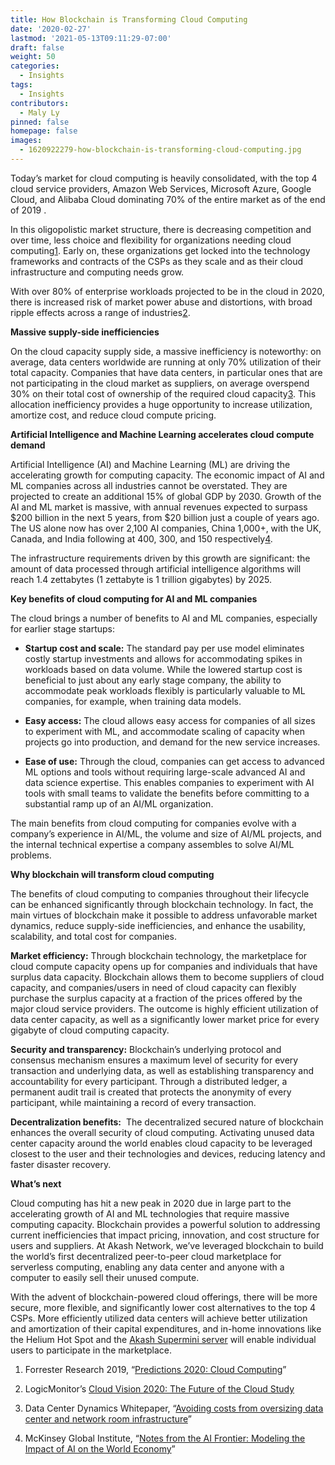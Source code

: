 ```yaml
---
title: How Blockchain is Transforming Cloud Computing
date: '2020-02-27'
lastmod: '2021-05-13T09:11:29-07:00'
draft: false
weight: 50
categories:
  - Insights
tags:
  - Insights
contributors:
  - Maly Ly
pinned: false
homepage: false
images:
  - 1620922279-how-blockchain-is-transforming-cloud-computing.jpg
---
```

Today’s market for cloud computing is heavily consolidated, with the top 4 cloud service providers, Amazon Web Services, Microsoft Azure, Google Cloud, and Alibaba Cloud dominating 70% of the entire market as of the end of 2019 .

In this oligopolistic market structure, there is decreasing competition and over time, less choice and flexibility for organizations needing cloud computing[1](https://blog.akash.network/2020/02/26/how-blockchain-is-transforming-cloud/#easy-footnote-bottom-1-631). Early on, these organizations get locked into the technology frameworks and contracts of the CSPs as they scale and as their cloud infrastructure and computing needs grow.

With over 80% of enterprise workloads projected to be in the cloud in 2020, there is increased risk of market power abuse and distortions, with broad ripple effects across a range of industries[2](https://blog.akash.network/2020/02/26/how-blockchain-is-transforming-cloud/#easy-footnote-bottom-2-631). 

**Massive supply-side inefficiencies**

On the cloud capacity supply side, a massive inefficiency is noteworthy: on average, data centers worldwide are running at only 70% utilization of their total capacity. Companies that have data centers, in particular ones that are not participating in the cloud market as suppliers, on average overspend 30% on their total cost of ownership of the required cloud capacity[3](https://blog.akash.network/2020/02/26/how-blockchain-is-transforming-cloud/#easy-footnote-bottom-3-631). This allocation inefficiency provides a huge opportunity to increase utilization, amortize cost, and reduce cloud compute pricing. 

**Artificial Intelligence and Machine Learning accelerates cloud compute demand**

Artificial Intelligence (AI) and Machine Learning (ML) are driving the accelerating growth for computing capacity. The economic impact of AI and ML companies across all industries cannot be overstated. They are projected to create an additional 15% of global GDP by 2030. Growth of the AI and ML market is massive, with annual revenues expected to surpass $200 billion in the next 5 years, from $20 billion just a couple of years ago. The US alone now has over 2,100 AI companies, China 1,000+, with the UK, Canada, and India following at 400, 300, and 150 respectively[4](https://blog.akash.network/2020/02/26/how-blockchain-is-transforming-cloud/#easy-footnote-bottom-4-631).  

The infrastructure requirements driven by this growth are significant: the amount of data processed through artificial intelligence algorithms will reach 1.4 zettabytes (1 zettabyte is 1 trillion gigabytes) by 2025. 

**Key benefits of cloud computing for AI and ML companies**

The cloud brings a number of benefits to AI and ML companies, especially for earlier stage startups:

*   **Startup cost and scale:** The standard pay per use model eliminates costly startup investments and allows for accommodating spikes in workloads based on data volume. While the lowered startup cost is beneficial to just about any early stage company, the ability to accommodate peak workloads flexibly is particularly valuable to ML companies, for example, when training data models.
    
*   **Easy access:** The cloud allows easy access for companies of all sizes to experiment with ML, and accommodate scaling of capacity when projects go into production, and demand for the new service increases. 
    
*   **Ease of use:** Through the cloud, companies can get access to advanced ML options and tools without requiring large-scale advanced AI and data science expertise. This enables companies to experiment with AI tools with small teams to validate the benefits before committing to a substantial ramp up of an AI/ML organization. 
    

The main benefits from cloud computing for companies evolve with a company’s experience in AI/ML, the volume and size of AI/ML projects, and the internal technical expertise a company assembles to solve AI/ML problems. 

**Why blockchain will transform cloud computing**

The benefits of cloud computing to companies throughout their lifecycle can be enhanced significantly through blockchain technology. In fact, the main virtues of blockchain make it possible to address unfavorable market dynamics, reduce supply-side inefficiencies, and enhance the usability, scalability, and total cost for companies.  

**Market efficiency:** Through blockchain technology, the marketplace for cloud compute capacity opens up for companies and individuals that have surplus data capacity. Blockchain allows them to become suppliers of cloud capacity, and companies/users in need of cloud capacity can flexibly purchase the surplus capacity at a fraction of the prices offered by the major cloud service providers. The outcome is highly efficient utilization of data center capacity, as well as a significantly lower market price for every gigabyte of cloud computing capacity. 

**Security and transparency:** Blockchain’s underlying protocol and consensus mechanism ensures a maximum level of security for every transaction and underlying data, as well as establishing transparency and accountability for every participant. Through a distributed ledger, a permanent audit trail is created that protects the anonymity of every participant, while maintaining a record of every transaction. 

**Decentralization benefits:**  The decentralized secured nature of blockchain enhances the overall security of cloud computing. Activating unused data center capacity around the world enables cloud capacity to be leveraged closest to the user and their technologies and devices, reducing latency and faster disaster recovery.   

**What’s next**

Cloud computing has hit a new peak in 2020 due in large part to the accelerating growth of AI and ML technologies that require massive computing capacity. Blockchain provides a powerful solution to addressing current inefficiencies that impact pricing, innovation, and cost structure for users and suppliers. At Akash Network, we’ve leveraged blockchain to build the world’s first decentralized peer-to-peer cloud marketplace for serverless computing, enabling any data center and anyone with a computer to easily sell their unused compute.

With the advent of blockchain-powered cloud offerings, there will be more secure, more flexible, and significantly lower cost alternatives to the top 4 CSPs. More efficiently utilized data centers will achieve better utilization and amortization of their capital expenditures, and in-home innovations like the Helium Hot Spot and the [Akash Supermini server](https://akash.network/supermini/reserve) will enable individual users to participate in the marketplace. 

1.  Forrester Research 2019, “[Predictions 2020: Cloud Computing](https://blog.akash.network/2020/02/26/how-blockchain-is-transforming-cloud/#easy-footnote-1-631)”
    
2.  LogicMonitor’s [Cloud Vision 2020: The Future of the Cloud Study](https://blog.akash.network/2020/02/26/how-blockchain-is-transforming-cloud/#easy-footnote-2-631)
    
3.  Data Center Dynamics Whitepaper, “[Avoiding costs from oversizing data center and network room infrastructure](https://blog.akash.network/2020/02/26/how-blockchain-is-transforming-cloud/#easy-footnote-3-631)”
    
4.  McKinsey Global Institute, “[Notes from the AI Frontier: Modeling the Impact of AI on the World Economy](https://blog.akash.network/2020/02/26/how-blockchain-is-transforming-cloud/#easy-footnote-4-631)”
